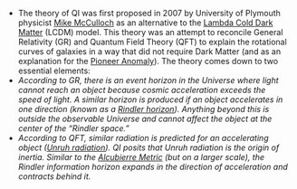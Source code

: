 - The theory of QI was first proposed in 2007 by University of Plymouth physicist [Mike McCulloch](https://www.plymouth.ac.uk/staff/mike-mcculloch) as an alternative to the [Lambda Cold Dark Matter](https://lambda.gsfc.nasa.gov/education/graphic_history/univ_evol.html) (LCDM) model. This theory was an attempt to reconcile General Relativity (GR) and Quantum Field Theory (QFT) to explain the rotational curves of galaxies in a way that did not require Dark Matter (and as an explanation for the [Pioneer Anomaly](https://www.planetary.org/sci-tech/the-pioneer-anomaly)). The theory comes down to two essential elements:
- *According to GR, there is an event horizon in the Universe where light cannot reach an object because cosmic acceleration exceeds the speed of light. A similar horizon is produced if an object accelerates in one direction (known as a [Rindler horizon](https://en.wikipedia.org/wiki/Rindler_coordinates#The_Rindler_horizon)). Anything beyond this is outside the observable Universe and cannot affect the object at the center of the “Rindler space.”*
- *According to QFT, similar radiation is predicted for an accelerating object ([Unruh radiation](https://en.wikipedia.org/wiki/Unruh_effect#Unruh_radiation)). QI posits that Unruh radiation is the origin of inertia. Similar to the [Alcubierre Metric](https://www.universetoday.com/89074/what-is-the-alcubierre-warp-drive/) (but on a larger scale), the Rindler information horizon expands in the direction of acceleration and contracts behind it.*